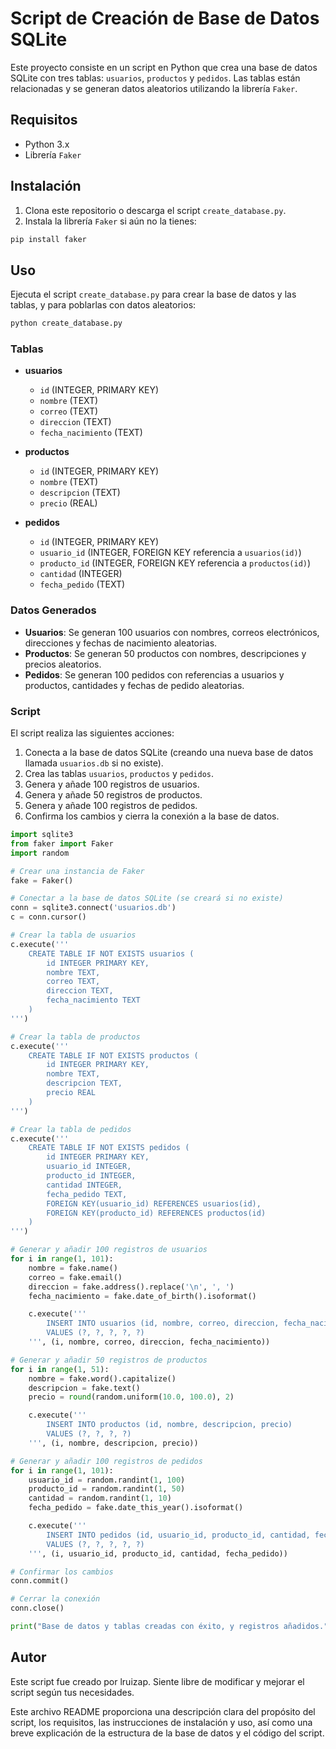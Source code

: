 # Script de Creación de Base de Datos SQLite

Este proyecto consiste en un script en Python que crea una base de datos SQLite con tres tablas: `usuarios`, `productos` y `pedidos`. Las tablas están relacionadas y se generan datos aleatorios utilizando la librería `Faker`.

## Requisitos

- Python 3.x
- Librería `Faker`

## Instalación

1. Clona este repositorio o descarga el script `create_database.py`.
2. Instala la librería `Faker` si aún no la tienes:

```sh
pip install faker
```

## Uso

Ejecuta el script `create_database.py` para crear la base de datos y las tablas, y para poblarlas con datos aleatorios:

```sh
python create_database.py
```

### Tablas

- **usuarios**

  - `id` (INTEGER, PRIMARY KEY)
  - `nombre` (TEXT)
  - `correo` (TEXT)
  - `direccion` (TEXT)
  - `fecha_nacimiento` (TEXT)

- **productos**

  - `id` (INTEGER, PRIMARY KEY)
  - `nombre` (TEXT)
  - `descripcion` (TEXT)
  - `precio` (REAL)

- **pedidos**
  - `id` (INTEGER, PRIMARY KEY)
  - `usuario_id` (INTEGER, FOREIGN KEY referencia a `usuarios(id)`)
  - `producto_id` (INTEGER, FOREIGN KEY referencia a `productos(id)`)
  - `cantidad` (INTEGER)
  - `fecha_pedido` (TEXT)

### Datos Generados

- **Usuarios**: Se generan 100 usuarios con nombres, correos electrónicos, direcciones y fechas de nacimiento aleatorias.
- **Productos**: Se generan 50 productos con nombres, descripciones y precios aleatorios.
- **Pedidos**: Se generan 100 pedidos con referencias a usuarios y productos, cantidades y fechas de pedido aleatorias.

### Script

El script realiza las siguientes acciones:

1. Conecta a la base de datos SQLite (creando una nueva base de datos llamada `usuarios.db` si no existe).
2. Crea las tablas `usuarios`, `productos` y `pedidos`.
3. Genera y añade 100 registros de usuarios.
4. Genera y añade 50 registros de productos.
5. Genera y añade 100 registros de pedidos.
6. Confirma los cambios y cierra la conexión a la base de datos.

```python
import sqlite3
from faker import Faker
import random

# Crear una instancia de Faker
fake = Faker()

# Conectar a la base de datos SQLite (se creará si no existe)
conn = sqlite3.connect('usuarios.db')
c = conn.cursor()

# Crear la tabla de usuarios
c.execute('''
    CREATE TABLE IF NOT EXISTS usuarios (
        id INTEGER PRIMARY KEY,
        nombre TEXT,
        correo TEXT,
        direccion TEXT,
        fecha_nacimiento TEXT
    )
''')

# Crear la tabla de productos
c.execute('''
    CREATE TABLE IF NOT EXISTS productos (
        id INTEGER PRIMARY KEY,
        nombre TEXT,
        descripcion TEXT,
        precio REAL
    )
''')

# Crear la tabla de pedidos
c.execute('''
    CREATE TABLE IF NOT EXISTS pedidos (
        id INTEGER PRIMARY KEY,
        usuario_id INTEGER,
        producto_id INTEGER,
        cantidad INTEGER,
        fecha_pedido TEXT,
        FOREIGN KEY(usuario_id) REFERENCES usuarios(id),
        FOREIGN KEY(producto_id) REFERENCES productos(id)
    )
''')

# Generar y añadir 100 registros de usuarios
for i in range(1, 101):
    nombre = fake.name()
    correo = fake.email()
    direccion = fake.address().replace('\n', ', ')
    fecha_nacimiento = fake.date_of_birth().isoformat()

    c.execute('''
        INSERT INTO usuarios (id, nombre, correo, direccion, fecha_nacimiento)
        VALUES (?, ?, ?, ?, ?)
    ''', (i, nombre, correo, direccion, fecha_nacimiento))

# Generar y añadir 50 registros de productos
for i in range(1, 51):
    nombre = fake.word().capitalize()
    descripcion = fake.text()
    precio = round(random.uniform(10.0, 100.0), 2)

    c.execute('''
        INSERT INTO productos (id, nombre, descripcion, precio)
        VALUES (?, ?, ?, ?)
    ''', (i, nombre, descripcion, precio))

# Generar y añadir 100 registros de pedidos
for i in range(1, 101):
    usuario_id = random.randint(1, 100)
    producto_id = random.randint(1, 50)
    cantidad = random.randint(1, 10)
    fecha_pedido = fake.date_this_year().isoformat()

    c.execute('''
        INSERT INTO pedidos (id, usuario_id, producto_id, cantidad, fecha_pedido)
        VALUES (?, ?, ?, ?, ?)
    ''', (i, usuario_id, producto_id, cantidad, fecha_pedido))

# Confirmar los cambios
conn.commit()

# Cerrar la conexión
conn.close()

print("Base de datos y tablas creadas con éxito, y registros añadidos.")
```

## Autor

Este script fue creado por lruizap. Siente libre de modificar y mejorar el script según tus necesidades.

Este archivo README proporciona una descripción clara del propósito del script, los requisitos, las instrucciones de instalación y uso, así como una breve explicación de la estructura de la base de datos y el código del script.
